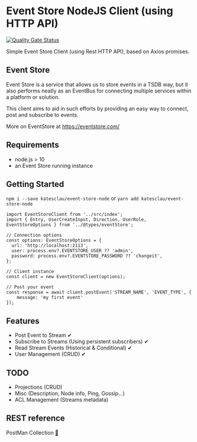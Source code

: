 # Event Store NodeJS Client (using HTTP API)

[![Quality Gate Status](https://sonarcloud.io/api/project_badges/measure?project=katesclau_event-store-node&metric=alert_status)](https://sonarcloud.io/dashboard?id=katesclau_event-store-node)

Simple Event Store Client (using Rest HTTP API), based on Axios promises.

## Event Store

Event Store is a service that allows us to store events in a TSDB way, but it also performs neatly as an EventBus for connecting multiple services within a platform or solution.

This client aims to aid in such efforts by providing an easy way to connect, post and subscribe to events.

More on EventStore at
https://eventstore.com/

## Requirements

- node.js > 10
- an Event Store running instance

## Getting Started

`npm i --save katesclau/event-store-node` or `yarn add katesclau/event-store-node`

```
import EventStoreClient from '../src/index';
import { Entry, UserCreateInput, Direction, UserRole, EventStoreOptions } from '../@types/eventStore';

// Connection options
const options: EventStoreOptions = {
  url: 'http://localhost:2113',
  user: process.env?.EVENTSTORE_USER ?? 'admin',
  password: process.env?.EVENTSTORE_PASSWORD ?? 'changeit',
};

// Client instance
const client = new EventStoreClient(options);

// Post your event
const response = await client.postEvent('STREAM_NAME', 'EVENT_TYPE', {
    message: 'my first event'
});
```

## Features

- Post Event to Stream ✔
- Subscribe to Streams (Using persistent subscribers) ✔
- Read Stream Events (Historical & Conditional) ✔
- User Management (CRUD) ✔

## TODO

- Projections (CRUD)
- Misc (Description, Node info, Ping, Gossip...)
- ACL Management (Streams metadata)

## REST reference

PostMan Collection
[🔗](./assets/EventStore.postman_collection.json)
